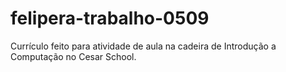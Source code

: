 # felipera-trabalho-0509
Currículo feito para atividade de aula na cadeira de Introdução a Computação no Cesar School. 
